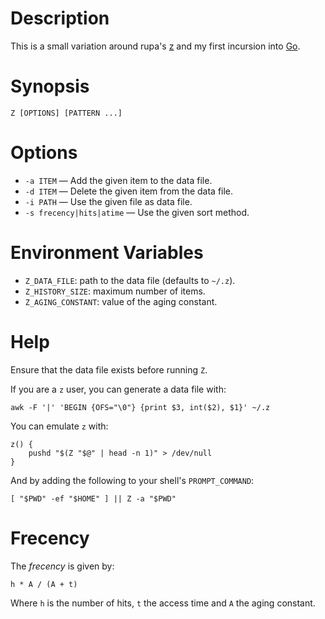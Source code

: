 # Description

This is a small variation around rupa's [z](https://github.com/rupa/z) and my first incursion into [Go](http://golang.org/).

# Synopsis

    Z [OPTIONS] [PATTERN ...]

# Options

- `-a ITEM` — Add the given item to the data file.
- `-d ITEM` — Delete the given item from the data file.
- `-i PATH` — Use the given file as data file.
- `-s frecency|hits|atime` — Use the given sort method.

# Environment Variables

- `Z_DATA_FILE`: path to the data file (defaults to `~/.z`).
- `Z_HISTORY_SIZE`: maximum number of items.
- `Z_AGING_CONSTANT`: value of the aging constant.

# Help

Ensure that the data file exists before running `Z`.

If you are a `z` user, you can generate a data file with:

```
awk -F '|' 'BEGIN {OFS="\0"} {print $3, int($2), $1}' ~/.z
```

You can emulate `z` with:

```
z() {
    pushd "$(Z "$@" | head -n 1)" > /dev/null
}
```

And by adding the following to your shell's `PROMPT_COMMAND`:

```
[ "$PWD" -ef "$HOME" ] || Z -a "$PWD"
```

# Frecency

The *frecency* is given by:
```
h * A / (A + t)
```
Where `h` is the number of hits, `t` the access time and `A` the aging constant.
